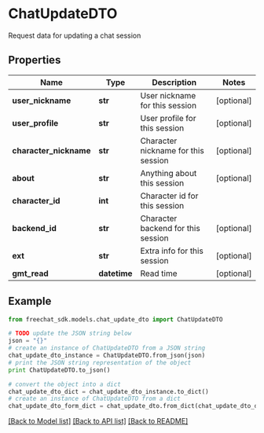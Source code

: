 # ChatUpdateDTO

Request data for updating a chat session

## Properties

Name | Type | Description | Notes
------------ | ------------- | ------------- | -------------
**user_nickname** | **str** | User nickname for this session | [optional] 
**user_profile** | **str** | User profile for this session | [optional] 
**character_nickname** | **str** | Character nickname for this session | [optional] 
**about** | **str** | Anything about this session | [optional] 
**character_id** | **int** | Character id for this session | 
**backend_id** | **str** | Character backend for this session | [optional] 
**ext** | **str** | Extra info for this session | [optional] 
**gmt_read** | **datetime** | Read time | [optional] 

## Example

```python
from freechat_sdk.models.chat_update_dto import ChatUpdateDTO

# TODO update the JSON string below
json = "{}"
# create an instance of ChatUpdateDTO from a JSON string
chat_update_dto_instance = ChatUpdateDTO.from_json(json)
# print the JSON string representation of the object
print ChatUpdateDTO.to_json()

# convert the object into a dict
chat_update_dto_dict = chat_update_dto_instance.to_dict()
# create an instance of ChatUpdateDTO from a dict
chat_update_dto_form_dict = chat_update_dto.from_dict(chat_update_dto_dict)
```
[[Back to Model list]](../README.md#documentation-for-models) [[Back to API list]](../README.md#documentation-for-api-endpoints) [[Back to README]](../README.md)


